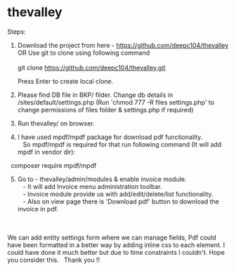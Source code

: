 # thevalley

Steps: 

1. Download the project from here - https://github.com/deepc104/thevalley
OR
Use git to clone using following command<br><br> 
	git clone https://github.com/deepc104/thevalley.git<br>

    Press Enter to create local clone.


2. Please find DB file in BKP/ filder. Change db details in /sites/default/settings.php (Run 'chmod 777 -R files settings.php' to change permissions of files folder & settings.php if required)<br>
3. Run thevalley/ on browser.<br>
4. I have used mpdf/mpdf package for download pdf functionality. <br>
   So mpdf/mpdf is required for that run following command (It will add mpdf in vendor dir):<br>

  composer require mpdf/mpdf

5. Go to - thevalley/admin/modules & enable invoice module. <br>
   - It will add Invoice menu administration toolbar. <br>
   - Invoice module provide us with add/edit/delete/list functionality. <br>
   - Also on view page there is 'Download pdf' button to download the invoice in pdf.<br>
<br>
<br>
We can add entity settings form where we can manage fields, Pdf could have been formatted in a better way by adding inline css to each element. 
I could have done it much better but due to time constraints I couldn't. 
Hope you consider this.  
Thank you !!
